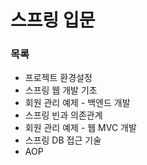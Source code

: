 # 스프링 입문
### 목록
- 프로젝트 환경설정
- 스프링 웹 개발 기초
- 회원 관리 예제 - 백엔드 개발
- 스프링 빈과 의존관계
- 회원 관리 예제 - 웹 MVC 개발
- 스프링 DB 접근 기술
- AOP
